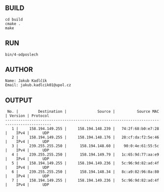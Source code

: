 ## BUILD
	cd build
	cmake .
	make
## RUN
	bin/4-odposlech

## AUTHOR
	Name: Jakub Kadlčík
	Email: jakub.kadlcik01@upol.cz

## OUTPUT
	 No. |         Destination |              Source |          Source MAC | Version | Protocol
	-------------------------------------------------------------------------------------------
	   1 |     158.194.149.255 |     158.194.148.239 |   74:2f:68:b0:e7:28 |    IPv4 |      UDP
	   2 |     158.194.149.255 |     158.194.148.176 |   28:cf:da:f2:5e:46 |    IPv4 |      UDP
	   3 |     239.255.255.250 |      158.194.148.60 |    90:0:4e:61:55:5c |    IPv4 |      UDP
	   4 |     239.255.255.250 |      158.194.149.79 |   1c:65:9d:77:aa:e9 |    IPv4 |      UDP
	   5 |     158.194.149.255 |     158.194.149.236 |   5c:96:9d:82:ad:4f |    IPv4 |      UDP
	   6 |     239.255.255.250 |      158.194.148.34 |   8c:a9:82:96:8a:80 |    IPv4 |      UDP
	   7 |     158.194.149.255 |     158.194.149.236 |   5c:96:9d:82:ad:4f |    IPv4 |      UDP
